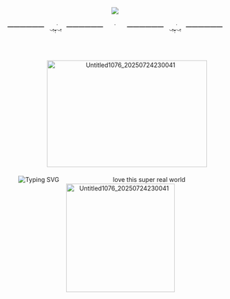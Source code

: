 <div align="center">

![](https://komarev.com/ghpvc/?username=primalmercy&color=B8C0CA&style=plastic&label=GLLITS)
---
━━━━━━ㅤ‿̥̣‿̣̥̣̇‿̥̣ㅤ━━━━━━ㅤㅤ˙ㅤㅤ━━━━━━ㅤ‿̥̣‿̣̥̣̇‿̥̣ㅤ━━━━━━
ㅤㅤㅤ

ㅤ

ㅤㅤㅤ
ㅤ<img width="367" height="245" alt="Untitled1076_20250724230041" src="https://github.com/user-attachments/assets/bbbd6ec6-3ebb-4060-b321-ae99191d728f" />

ㅤㅤ
![Typing SVG](https://readme-typing-svg.demolab.com?plastic=&size=24&pause=4000&color=7a90d8&center=true&width=1200&lines="+Do+you+wanna+dance?+대답은+하나뿐";"너로+가득+찬+맘+super+jellyous!";"Oh,+oh,+my+God,+또+나를+보고+있잖아?";"우리만의+night,+night,+night+picnic~")
ㅤ
ㅤㅤㅤㅤㅤㅤㅤㅤlove this super real worldㅤㅤㅤㅤㅤㅤㅤㅤㅤ<img width="249" height="249" alt="Untitled1076_20250724230041" src="https://github.com/user-attachments/assets/89b09971-cb6c-4bd4-9551-6c07e9d4b505" />
